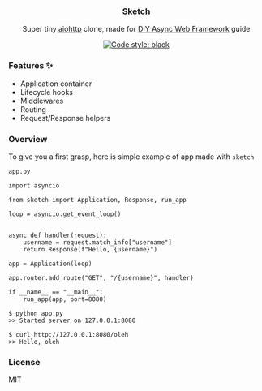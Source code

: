 <div align="center">
  <h3>Sketch</h3>
  <p>Super tiny <a href="https://github.com/aio-libs/aiohttp">aiohttp</a> clone, made for <a href="https://github.com/hzlmn/diy-async-web-framework">DIY Async Web Framework</a> guide</p>
  <a href="https://github.com/ambv/black"><img alt="Code style: black" src="https://camo.githubusercontent.com/28a51fe3a2c05048d8ca8ecd039d6b1619037326/68747470733a2f2f696d672e736869656c64732e696f2f62616467652f636f64652532307374796c652d626c61636b2d3030303030302e737667" data-canonical-src="https://img.shields.io/badge/code%20style-black-000000.svg" style="max-width:100%;"></a>
</div>

### Features :sparkles:
- Application container
- Lifecycle hooks
- Middlewares
- Routing
- Request/Response helpers

### Overview

To give you a first grasp, here is simple example of app made with `sketch`

`app.py`
```python3
import asyncio

from sketch import Application, Response, run_app

loop = asyncio.get_event_loop()


async def handler(request):
    username = request.match_info["username"]
    return Response(f"Hello, {username}")

app = Application(loop)

app.router.add_route("GET", "/{username}", handler)

if __name__ == "__main__":
    run_app(app, port=8080)

```

```shell
$ python app.py
>> Started server on 127.0.0.1:8080
```

```shell
$ curl http://127.0.0.1:8080/oleh                                               
>> Hello, oleh
```

### License
MIT
